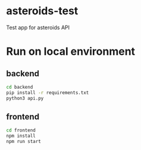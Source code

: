 # asteroids-test
Test app for asteroids API

# Run on local environment

## backend
```sh
cd backend
pip install -r requirements.txt
python3 api.py
```

## frontend
```sh
cd frontend
npm install
npm run start
```
